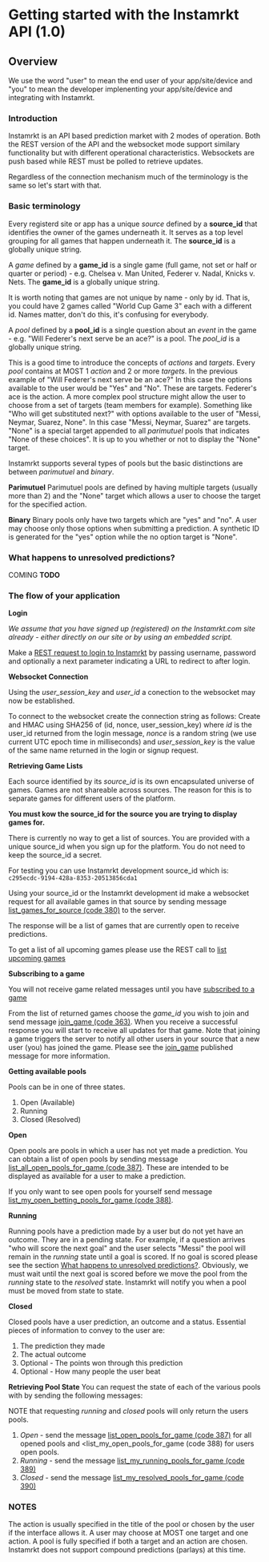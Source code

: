 # Getting started with the Instamrkt API (1.0)

## Overview
We use the word "user" to mean the end user of your app/site/device and "you" to mean the developer implenenting your app/site/device and integrating with Instamrkt.  

### Introduction
Instamrkt is an API based prediction market with 2 modes of operation. Both the REST version of the API and the websocket mode support similary functionality but with different operational characteristics. Websockets are push based while REST must be polled to retrieve updates. 

Regardless of the connection mechanism much of the terminology is the same so let's start with that. 

### Basic terminology
Every registerd site or app has a unique *source* defined by a **source_id** that identifies the owner of the games underneath it. It serves as a top level grouping for all games that happen underneath it. The **source_id** is a globally unique string. 

A *game* defined by a **game_id** is a single game (full game, not set or half or quarter or period) - e.g. Chelsea v. Man United, Federer v. Nadal, Knicks v. Nets. The **game_id** is a globally unique string. 

It is worth noting that games are not unique by name - only by id. That is, you could have 2 games called "World Cup Game 3" each with a different id. Names matter, don't do this, it's confusing for everybody.  

A *pool* defined by a **pool_id** is a single question about an *event* in the game - e.g. "Will Federer's next serve be an ace?" is a pool. The  *pool_id* is a globally unique string. 

This is a good time to introduce the concepts of *actions* and *targets*. Every *pool* contains at MOST 1 *action* and 2 or more *targets*. In the previous example of "Will Federer's next serve be an ace?" In this case the options available to the user would be "Yes" and "No". These are targets. Federer's ace is the action. A more complex pool structure might allow the user to choose from a set of targets (team members for example). Something like "Who will get substituted next?" with options available to the user of "Messi, Neymar, Suarez, None". In this case "Messi, Neymar, Suarez" are targets. "None" is a special target appended to all *parimutuel* pools that indicates "None of these choices". It is up to you whether or not to display the "None" target. 

Instamrkt supports several types of pools but the basic distinctions are between *parimutuel* and *binary*. 

**Parimutuel**
Parimutuel pools are defined by having multiple targets (usually more than 2) and the "None" target which allows a user to choose the target for the specified action. 

**Binary**
Binary pools only have two targets which are "yes" and "no". A user may choose only those options when submitting a prediction. A synthetic ID is generated for the "yes" option while the no option target is "None".


### What happens to unresolved predictions?
COMING **TODO**

### The flow of your application
**Login**
 
*We assume that you have signed up (registered) on the Instamrkt.com site already - either directly on our site or by using an embedded script.*

Make a <a href="#loin">REST request to login to Instamrkt</a> by passing username, password and optionally a next parameter indicating a URL to redirect to after login. 

**Websocket Connection**

Using the *user_session_key* and *user_id* a conection to the websocket may now be established. 

To connect to the websocket create the connection string as follows:
Create and HMAC using SHA256 of (id, nonce, user_session_key) where *id* is the user_id returned from the login message, *nonce* is a random string (we use current UTC epoch time in milliseconds) and *user_session_key* is the value of the same name returned in the login or signup request. 

**Retrieving Game Lists**

Each source identified by its *source_id* is its own encapsulated universe of games. Games are not shareable across sources. The reason for this is to separate games for different users of the platform. 

**You must kow the source_id for the source you are trying to display games for.** 

There is currently no way to get a list of sources. You are provided with a unique source_id when you sign up for the platform. You do not need to keep the source_id a secret. 

For testing you can use Instamrkt development source_id which is:
`c295ecdc-9194-428a-8353-20513856cda1`

Using your source_id or the Instamrkt development id make a websocket request for all available games in that source by sending message <a href="#list-games-for-source">list_games_for_source (code 380)</a> to the server. 

The response will be a list of games that are currently open to receive predictions. 

To get a list of all upcoming games please use the REST call to <a href="#games-upcoming">list upcoming games</a>


**Subscribing to a game** 

You will not receive game related messages until you have <a href="#join-game">subscribed to a game</a>

From the list of returned games choose the *game_id* you wish to join and send message <a href="#join-game">join_game (code 363)</a>. When you receive a successful response you will start to receive all updates for that game. Note that joining a game triggers the server to notify all other users in your source that a new user (you) has joined the game. Please see the <a href="#join-game#">join_game</a> published message for more information.  

**Getting available pools** 

Pools can be in one of three states. 

1. Open (Available)
2. Running
3. Closed (Resolved)

**Open**

Open pools are pools in which a user has not yet made a prediction. You can obtain a list of open pools by sending message <a href="#list-all-open-pools-for-game">list_all_open_pools_for_game (code 387)</a>. These are intended to be displayed as available for a user to make a prediction. 

If you only want to see open pools for yourself send message <a href="">list_my_open_betting_pools_for_game (code 388)</a>. 

**Running** 

Running pools have a prediction made by a user but do not yet have an outcome. They are in a pending state. For example, if a question arrives "who will score the next goal" and the user selects "Messi" the pool will remain in the *running* state until a goal is scored. If no goal is scored please see the section <a href="">What happens to unresolved predictions?</a>. Obviously, we must wait until the next goal is scored before we move the pool from the *running* state to the *resolved* state. Instamrkt will notify you when a pool must be moved from state to state. 

**Closed**

Closed pools have a user prediction, an outcome and a status. Essential pieces of information to convey to the user are:

1. The prediction they made
2. The actual outcome
3. Optional - The points won through this prediction
4. Optional - How many people the user beat

**Retrieving Pool State** 
You can request the state of each of the various pools with by sending the following messages:

NOTE that requesting *running* and *closed* pools will only return the users pools. 

1. *Open* - send the message <a href="">list_open_pools_for_game (code 387)</a> for all opened pools and <list_my_open_pools_for_game (code 388)</a> for users open pools.
2. *Running* - send the message <a href="">list_my_running_pools_for_game (code 389)</a>
3. *Closed* - send the message <a href="">list_my_resolved_pools_for_game (code 390)</a>



### NOTES
The action is usually specified in the title of the pool or chosen by the user if the interface allows it. A user may choose at MOST one target and one action. A pool is fully specified if both a target and an action are chosen. Instamrkt does not support compound predictions (parlays) at this time. 
